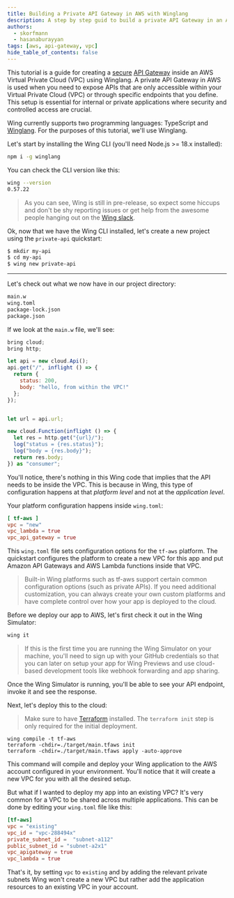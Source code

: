```yaml
---
title: Building a Private API Gateway in AWS with Winglang
description: A step by step guid to build a private API Gateway in an AWS VPC with Winglang
authors:
  - skorfmann
  - hasanaburayyan
tags: [aws, api-gateway, vpc]
hide_table_of_contents: false
---
```


This tutorial is a guide for creating a [secure](https://docs.aws.amazon.com/apigateway/latest/developerguide/apigateway-private-apis.html) [API Gateway](https://aws.amazon.com/api-gateway/) inside an AWS Virtual Private Cloud (VPC) using Winglang. A private API Gateway in AWS is used when you need to expose APIs that are only accessible within your Virtual Private Cloud (VPC) or through specific endpoints that you define. This setup is essential for internal or private applications where security and controlled access are crucial.

Wing currently supports two programming languages: TypeScript and [Winglang](https://winglang.io). For the purposes of this tutorial, we'll use Winglang.

Let's start by installing the Wing CLI (you'll need Node.js >= 18.x installed):

```bash
npm i -g winglang
```

You can check the CLI version like this:

```bash
wing --version
0.57.22
```

> As you can see, Wing is still in pre-release, so expect some hiccups and don't be shy reporting issues or get help from the awesome people hanging out on the [Wing slack](https://t.winglang.io/slack).
>

Ok, now that we have the Wing CLI installed, let's create a new project using the `private-api` quickstart:

```bash
$ mkdir my-api
$ cd my-api
$ wing new private-api
```

---

Let's check out what we now have in our project directory:

```bash
main.w
wing.toml
package-lock.json
package.json
```

If we look at the `main.w` file, we'll see:

```jsx
bring cloud;
bring http;

let api = new cloud.Api();
api.get("/", inflight () => {
  return {
    status: 200,
    body: "hello, from within the VPC!"
  };
});


let url = api.url;

new cloud.Function(inflight () => {
  let res = http.get("{url}/");
  log("status = {res.status}");
  log("body = {res.body}");
  return res.body;
}) as "consumer";
```

You'll notice, there's nothing in this Wing code that implies that the API needs to be inside the VPC. This is because in Wing, this type of configuration happens at that *platform level* and not at the *application level*.

Your platform configuration happens inside `wing.toml`:

```toml
[ tf-aws ]
vpc = "new"
vpc_lambda = true
vpc_api_gateway = true
```

This `wing.toml` file sets configuration options for the `tf-aws` platform. The quickstart configures the platform to create a new VPC for this app and put Amazon API Gateways and AWS Lambda functions inside that VPC.

> Built-in Wing platforms such as tf-aws support certain common configuration options (such as private APIs). If you need additional customization, you can always create your own custom platforms and have complete control over how your app is deployed to the cloud.
>

Before we deploy our app to AWS, let's first check it out in the Wing Simulator:

```bash
wing it
```

> If this is the first time you are running the Wing Simulator on your machine, you'll need to sign up with your GitHub credentials so that you can later on setup your app for Wing Previews and use cloud-based development tools like webhook forwarding and app sharing.
>

Once the Wing Simulator is running, you'll be able to see your API endpoint, invoke it and see the response.

Next, let's deploy this to the cloud:

> Make sure to have [Terraform](https://developer.hashicorp.com/terraform/install) installed. The `terraform init` step is only required for the initial deployment.

```
wing compile -t tf-aws
terraform -chdir=./target/main.tfaws init
terraform -chdir=./target/main.tfaws apply -auto-approve
```

This command will compile and deploy your Wing application to the AWS account configured in your environment. You'll notice that it will create a new VPC for you with all the desired setup.

But what if I wanted to deploy my app into an existing VPC? It's very common for a VPC to be shared across multiple applications. This can be done by editing your `wing.toml` file like this:

```toml
[tf-aws]
vpc = "existing"
vpc_id = "vpc-288494x"
private_subnet_id =  "subnet-a112"
public_subnet_id = "subnet-a2x1"
vpc_apigateway = true
vpc_lambda = true
```

That's it, by setting `vpc` to `existing` and by adding the relevant private subnets Wing won't create a new VPC but rather add the application resources to an existing VPC in your account.